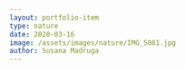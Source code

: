 ```yaml
---
layout: portfolio-item
type: nature
date: 2020-03-16
image: /assets/images/nature/IMG_5081.jpg
author: Susana Madruga
---
```


